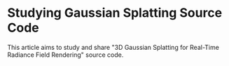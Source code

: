 # Studying Gaussian Splatting Source Code
This article aims to study and share "3D Gaussian Splatting for Real-Time Radiance Field Rendering" source code.
